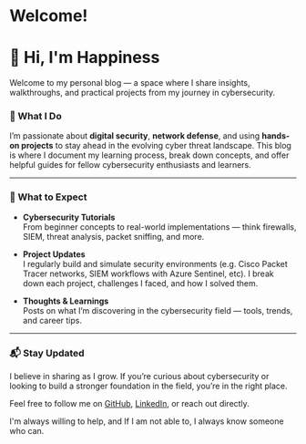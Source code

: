#  Welcome!
# 👋 Hi, I'm Happiness

Welcome to my personal blog — a space where I share insights, walkthroughs, and practical projects from my journey in cybersecurity.

### 🔐 What I Do

I’m passionate about **digital security**, **network defense**, and using **hands-on projects** to stay ahead in the evolving cyber threat landscape. This blog is where I document my learning process, break down concepts, and offer helpful guides for fellow cybersecurity enthusiasts and learners.

---

### 🧠 What to Expect

- **Cybersecurity Tutorials**  
  From beginner concepts to real-world implementations — think firewalls, SIEM, threat analysis, packet sniffing, and more.

- **Project Updates**  
  I regularly build and simulate security environments (e.g. Cisco Packet Tracer networks, SIEM workflows with Azure Sentinel, etc). I break down each project, challenges I faced, and how I solved them.

- **Thoughts & Learnings**  
  Posts on what I’m discovering in the cybersecurity field — tools, trends, and career tips.

---

### 📬 Stay Updated

I believe in sharing as I grow. If you’re curious about cybersecurity or looking to build a stronger foundation in the field, you’re in the right place.

Feel free to follow me on [GitHub](https://github.com/happiness-kolade), [LinkedIn](https://linkedin.com/in/happiness-kolade), or reach out directly.

I'm always willing to help, and If I am not able to, I always know someone who can.
